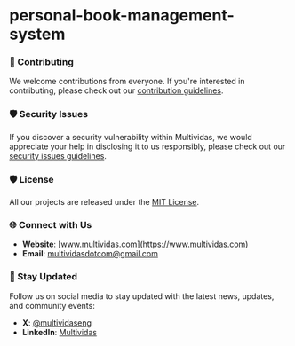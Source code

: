 # personal-book-management-system

### 🤝 Contributing
We welcome contributions from everyone. If you're interested in contributing, please check out our [contribution guidelines](https://github.com/multividas/.github/blob/main/CONTRIBUTING.md).

### 🛡️ Security Issues

If you discover a security vulnerability within Multividas, we would appreciate your help in disclosing it to us responsibly, please check out our [security issues guidelines](https://github.com/multividas/.github/blob/main/SECURITY.md).

### 🛡️ License
All our projects are released under the [MIT License](https://github.com/multividas/.github/blob/main/LICENSE).

### 🌐 Connect with Us
- **Website**: [www.multividas.com](https://www.multividas.com)
- **Email**: [multividasdotcom@gmail.com](mailto:multividasdotcom@gmail.com)

### 📣 Stay Updated
Follow us on social media to stay updated with the latest news, updates, and community events:
- **X**: [@multividaseng](https://x.com/multividaseng)
- **LinkedIn**: [Multividas](https://linkedin.com/company/multividas)
